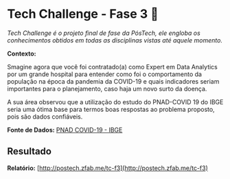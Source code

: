 # Tech Challenge - Fase 3 🦠

_Tech Challenge é o projeto final de fase da PósTech, ele engloba os conhecimentos obtidos em todas as disciplinas vistas até aquele momento._

**Contexto:**

Smagine agora que você foi contratado(a) como Expert em Data Analytics por um grande hospital para entender como foi o comportamento da população na época da pandemia da COVID-19 e quais indicadores seriam importantes para o planejamento, caso haja um novo surto da doença.

A sua área observou que a utilização do estudo do PNAD-COVID 19 do IBGE seria uma ótima base para termos boas respostas ao problema proposto, pois são dados confiáveis.

**Fonte de Dados:** [PNAD COVID-19 - IBGE](https://www.ibge.gov.br/estatisticas/downloads-estatisticas.html?caminho=Trabalho_e_Rendimento/Pesquisa_Nacional_por_Amostra_de_Domicilios_PNAD_COVID19/Microdados/Dados)

## Resultado

**Relatório:** [http://postech.zfab.me/tc-f3](http://postech.zfab.me/tc-f3)